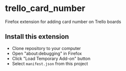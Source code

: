 # trello_card_number
Firefox extension for adding card number on Trello boards


## Install this extension

- Clone repository to your computer
- Open "about:debugging" in Firefox 
- Click "Load Temporary Add-on" button
- Select `manifest.json` from this project
